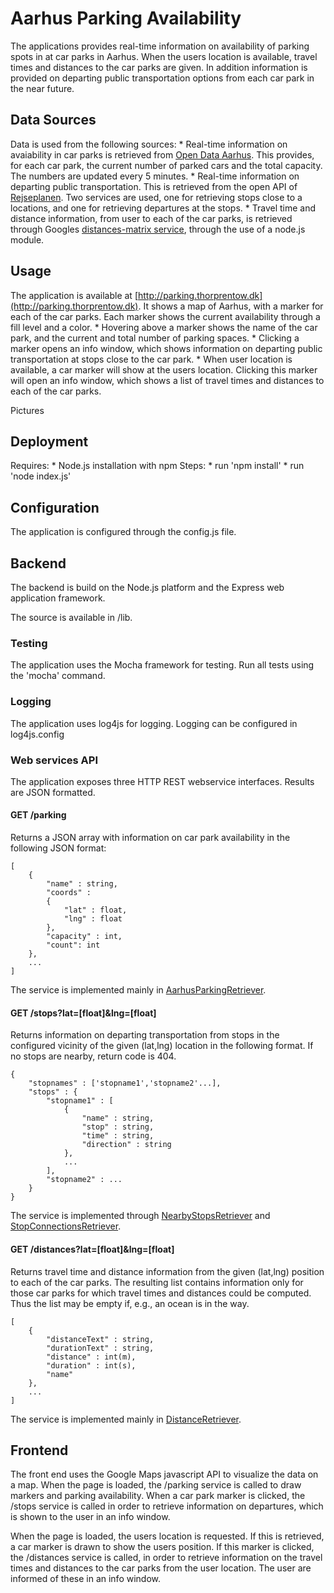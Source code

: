 Aarhus Parking Availability
===========================

The applications provides real-time information on availability of parking spots in at car parks in Aarhus. When the users location is available, travel times and distances to the car parks are given.
In addition information is provided on departing public transportation options from each car park in the near future.

Data Sources
------------
Data is used from the following sources:
    * Real-time information on avaiability in car parks is retrieved from [Open Data Aarhus](http://www.odaa.dk/dataset/parkeringshuse-i-aarhus). This provides, for each car park, the current number of parked cars and the total capacity. The numbers are updated every 5 minutes.
    * Real-time information on departing public transportation. This is retrieved from the open API of [Rejseplanen](http://labs.rejseplanen.dk/api). Two services are used, one for retrieving stops close to a locations, and one for retrieving departures at the stops.
    * Travel time and distance information, from user to each of the car parks, is retrieved through Googles [distances-matrix service](https://developers.google.com/maps/documentation/javascript/distancematrix), through the use of a node.js module.

Usage
------------
The application is available at [http://parking.thorprentow.dk](http://parking.thorprentow.dk).
It shows a map of Aarhus, with a marker for each of the car parks. Each marker shows the current availability through a fill level and a color.
    * Hovering above a marker shows the name of the car park, and the current and total number of parking spaces.
    * Clicking a marker opens an info window, which shows information on departing public transportation at stops close to the car park.
    * When user location is available, a car marker will show at the users location. Clicking this marker will open an info window, which shows a list of travel times and distances to each of the car parks.

Pictures


Deployment
------------
Requires:
    * Node.js installation with npm
Steps:
    * run 'npm install'
    * run 'node index.js'

Configuration
-----------
The application is configured through the config.js file.

Backend
-----------
The backend is build on the Node.js platform and the Express web application framework.

The source is available in /lib.

### Testing
The application uses the Mocha framework for testing.
Run all tests using the 'mocha' command.

### Logging
The application uses log4js for logging.
Logging can be configured in log4js.config

### Web services API

The application exposes three HTTP REST webservice interfaces. Results are JSON formatted.

#### GET /parking

Returns a JSON array with information on car park availability in the following JSON format:

```
[
    {
        "name" : string,
        "coords" :
        {
            "lat" : float,
            "lng" : float
        },
        "capacity" : int,
        "count": int
    },
    ...
]
```

The service is implemented mainly in [AarhusParkingRetriever](lib/AarhusParkingRetriever.js).

#### GET /stops?lat=[float]&lng=[float]

Returns information on departing transportation from stops in the configured vicinity of the given (lat,lng) location in the following format.
If no stops are nearby, return code is 404.

```
{
    "stopnames" : ['stopname1','stopname2'...],
    "stops" : {
        "stopname1" : [
            {
                "name" : string,
                "stop" : string,
                "time" : string,
                "direction" : string
            },
            ...
        ],
        "stopname2" : ...
    }
}
```

The service is implemented through [NearbyStopsRetriever](lib/NearbyStopsRetriever.js) and [StopConnectionsRetriever](lib/StopConnectionsRetriever.js).

#### GET /distances?lat=[float]&lng=[float]

Returns travel time and distance information from the given (lat,lng) position to each of the car parks. The resulting list contains information only for those car parks for which travel times and distances could be computed.
Thus the list may be empty if, e.g., an ocean is in the way.

```
[
    {
        "distanceText" : string,
        "durationText" : string,
        "distance" : int(m),
        "duration" : int(s),
        "name"
    },
    ...
]
```


The service is implemented mainly in [DistanceRetriever](lib/DistanceRetriever.js).

Frontend
----------

The front end uses the Google Maps javascript API to visualize the data on a map.
When the page is loaded, the /parking service is called to draw markers and parking availability.
When a car park marker is clicked, the /stops service is called in order to retrieve information on departures, which is shown to the user in an info window.

When the page is loaded, the users location is requested. If this is retrieved, a car marker is drawn to show the users position. If this marker is clicked, the
/distances service is called, in order to retrieve information on the travel times and distances to the car parks from the user location. The user are informed of these in an info window.




